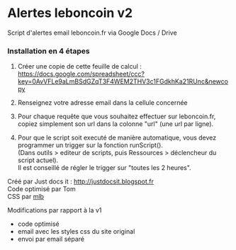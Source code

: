 Alertes leboncoin v2
====================

Script d'alertes email leboncoin.fr via Google Docs / Drive

### Installation en 4 étapes
1. Créer une copie de cette feuille de calcul : https://docs.google.com/spreadsheet/ccc?key=0AvVFLe9aLmBSdGZqT3F4WEM2THV3c1FGdkhKa21RUnc&newcopy  

2. Renseignez votre adresse email dans la cellule concernée  

3. Pour chaque requête que vous souhaitez effectuer sur leboncoin.fr, copiez simplement son url dans la colonne "url" (une url par ligne).  

4. Pour que le script soit executé de manière automatique, vous devez programmer un trigger sur la fonction runScript().  
(Dans outils > editeur de scripts, puis Ressources > déclencheur du script actuel).  
Il est conseillé de régler le trigger sur "toutes les 2 heures".

Créé par Just docs it : http://justdocsit.blogspot.fr  
Code optimisé par Tom  
CSS par [mlb](http://www.maximelebreton.com)  

Modifications par rapport à la v1
* code optimisé
* email avec les styles css du site original
* envoi par email séparé

